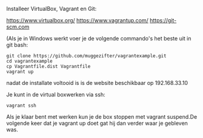 Installeer VirtualBox, Vagrant en Git:

https://www.virtualbox.org/
https://www.vagrantup.com/
https://git-scm.com

(Als je in Windows werkt voer je de volgende commando's het beste uit in git bash:

```
git clone https://github.com/muggezifter/vagrantexample.git
cd vagrantexample 
cp Vagrantfile.dist Vagrantfile
vagrant up
```

nadat de installate voltooid is is de website beschikbaar op 192.168.33.10

Je kunt in de virtual boxwerken via ssh:

```
vagrant ssh
```
Als je klaar bent met werken kun je de box stoppen met vagrant suspend.De volgende keer dat je vagrant up doet gat hij dan verder waar je gebleven was.

